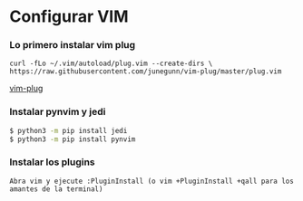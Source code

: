 # Configurar VIM

### Lo primero instalar vim plug
`curl -fLo ~/.vim/autoload/plug.vim --create-dirs \
    https://raw.githubusercontent.com/junegunn/vim-plug/master/plug.vim`

[vim-plug](https://github.com/junegunn/vim-plug)

### Instalar pynvim y jedi
``` bash
$ python3 -m pip install jedi
$ python3 -m pip install pynvim
```

### Instalar los plugins
`Abra vim y ejecute :PluginInstall (o vim +PluginInstall +qall para los amantes de la terminal)`
